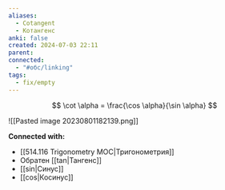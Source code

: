 ```yaml
---
aliases:
  - Cotangent
  - Котангенс
anki: false
created: 2024-07-03 22:11
parent: 
connected:
  - "#обс/linking"
tags:
  - fix/empty
---
```



$$
\cot \alpha = \frac{\cos \alpha}{\sin \alpha}
$$

![[Pasted image 20230801182139.png]]











**Connected with:**
- [[514.116 Trigonometry MOC|Тригонометрия]]
- Обратен [[tan|Тангенс]]
- [[sin|Синус]]
- [[cos|Косинус]]

